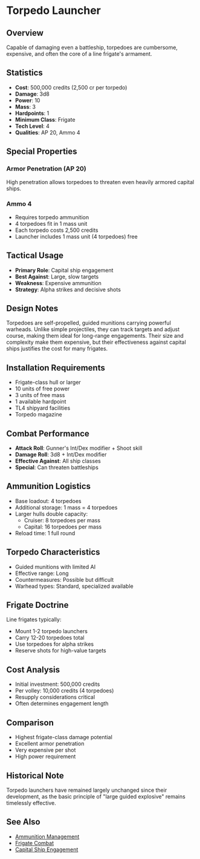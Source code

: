 # Torpedo Launcher

## Overview
Capable of damaging even a battleship, torpedoes are cumbersome, expensive, and often the core of a line frigate's armament.

## Statistics
- **Cost**: 500,000 credits (2,500 cr per torpedo)
- **Damage**: 3d8
- **Power**: 10
- **Mass**: 3
- **Hardpoints**: 1
- **Minimum Class**: Frigate
- **Tech Level**: 4
- **Qualities**: AP 20, Ammo 4

## Special Properties

### Armor Penetration (AP 20)
High penetration allows torpedoes to threaten even heavily armored capital ships.

### Ammo 4
- Requires torpedo ammunition
- 4 torpedoes fit in 1 mass unit
- Each torpedo costs 2,500 credits
- Launcher includes 1 mass unit (4 torpedoes) free

## Tactical Usage
- **Primary Role**: Capital ship engagement
- **Best Against**: Large, slow targets
- **Weakness**: Expensive ammunition
- **Strategy**: Alpha strikes and decisive shots

## Design Notes
Torpedoes are self-propelled, guided munitions carrying powerful warheads. Unlike simple projectiles, they can track targets and adjust course, making them ideal for long-range engagements. Their size and complexity make them expensive, but their effectiveness against capital ships justifies the cost for many frigates.

## Installation Requirements
- Frigate-class hull or larger
- 10 units of free power
- 3 units of free mass
- 1 available hardpoint
- TL4 shipyard facilities
- Torpedo magazine

## Combat Performance
- **Attack Roll**: Gunner's Int/Dex modifier + Shoot skill
- **Damage Roll**: 3d8 + Int/Dex modifier
- **Effective Against**: All ship classes
- **Special**: Can threaten battleships

## Ammunition Logistics
- Base loadout: 4 torpedoes
- Additional storage: 1 mass = 4 torpedoes
- Larger hulls double capacity:
  - Cruiser: 8 torpedoes per mass
  - Capital: 16 torpedoes per mass
- Reload time: 1 full round

## Torpedo Characteristics
- Guided munitions with limited AI
- Effective range: Long
- Countermeasures: Possible but difficult
- Warhead types: Standard, specialized available

## Frigate Doctrine
Line frigates typically:
- Mount 1-2 torpedo launchers
- Carry 12-20 torpedoes total
- Use torpedoes for alpha strikes
- Reserve shots for high-value targets

## Cost Analysis
- Initial investment: 500,000 credits
- Per volley: 10,000 credits (4 torpedoes)
- Resupply considerations critical
- Often determines engagement length

## Comparison
- Highest frigate-class damage potential
- Excellent armor penetration
- Very expensive per shot
- High power requirement

## Historical Note
Torpedo launchers have remained largely unchanged since their development, as the basic principle of "large guided explosive" remains timelessly effective.

## See Also
- [Ammunition Management](../logistics.md#ammunition)
- [Frigate Combat](../frigate-tactics.md)
- [Capital Ship Engagement](../combat-tactics.md#anti-capital)